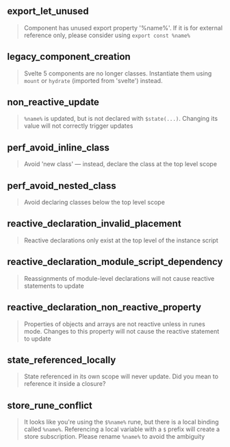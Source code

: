 ## export_let_unused

> Component has unused export property '%name%'. If it is for external reference only, please consider using `export const %name%`

## legacy_component_creation

> Svelte 5 components are no longer classes. Instantiate them using `mount` or `hydrate` (imported from 'svelte') instead.

## non_reactive_update

> `%name%` is updated, but is not declared with `$state(...)`. Changing its value will not correctly trigger updates

## perf_avoid_inline_class

> Avoid 'new class' — instead, declare the class at the top level scope

## perf_avoid_nested_class

> Avoid declaring classes below the top level scope

## reactive_declaration_invalid_placement

> Reactive declarations only exist at the top level of the instance script

## reactive_declaration_module_script_dependency

> Reassignments of module-level declarations will not cause reactive statements to update

## reactive_declaration_non_reactive_property

> Properties of objects and arrays are not reactive unless in runes mode. Changes to this property will not cause the reactive statement to update

## state_referenced_locally

> State referenced in its own scope will never update. Did you mean to reference it inside a closure?

## store_rune_conflict

> It looks like you're using the `$%name%` rune, but there is a local binding called `%name%`. Referencing a local variable with a `$` prefix will create a store subscription. Please rename `%name%` to avoid the ambiguity

